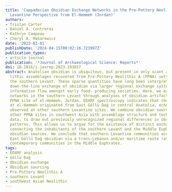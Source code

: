 ```yaml
---
title: 'Cappadocian Obsidian Exchange Networks in the Pre-Pottery Neolithic a: A Southern
  Levantine Perspective from El-Hemmeh (Jordan)'
authors:
- Tristan Carter
- Daniel A. Contreras
- Kathryn Campeau
- Cheryl A. Makarewicz
date: '2023-01-01'
publishDate: '2024-04-15T00:02:16.723997Z'
publication_types:
- article-journal
publication: '*Journal of Archaeological Science: Reports*'
doi: 10.1016/j.jasrep.2023.103857
abstract: Anatolian obsidian is ubiquitous, but present in only scant amounts, in
  lithic assemblages recovered from Pre-Pottery Neolithic A (PPNA) settlements of
  the southern Levant. These sparse quantities have long been interpreted to indicate
  down-the-line exchange of obsidian via larger regional exchange systems that underpinned
  information flow amongst early food- producing societies. Here, we explore these
  networks in the southern Levant through analyses of obsidian artifacts from the
  PPNA site of el-Hemmeh, Jordan. EDXRF spectroscopy indicates that the obsidian used
  at el-Hemmeh originated from East Göllü Dağ in central Anatolia, echoing a pattern
  observed at other southern Levantine sites. We combine obsidian sourcing data for
  other PPNA sites in southwest Asia with assemblage structure and techno-typological
  data, to draw out previously unrecognized regional differences in obsidian consumption
  patterns. This allows us to argue for the existence of distinct exchange networks
  connecting the inhabitants of the southern Levant and the Middle Euphrates to Anatolian
  obsidian sources. We conclude that southern Levantine communities accessed their
  East Göllü Dağ obsidian via a trans-Lebanon and/or maritime route rather than through
  contemporary communities in the Middle Euphrates.
tags:
- EDXRF analysis
- Göllü Dağ
- Obsidian exchange
- Obsidian sourcing
- Pre-Pottery Neolithic A
- southern Levant
- southwest Asian Neolithic
---
```

